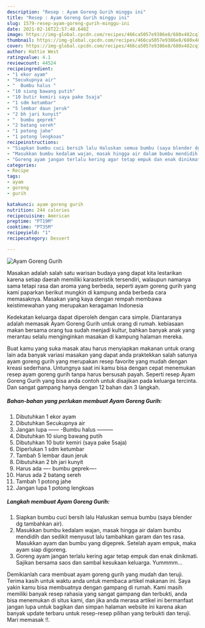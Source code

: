 ```yaml
---
description: "Resep : Ayam Goreng Gurih minggu ini"
title: "Resep : Ayam Goreng Gurih minggu ini"
slug: 1579-resep-ayam-goreng-gurih-minggu-ini
date: 2021-02-16T22:57:48.648Z
image: https://img-global.cpcdn.com/recipes/466ca5057e9386e8/680x482cq70/ayam-goreng-gurih-foto-resep-utama.jpg
thumbnail: https://img-global.cpcdn.com/recipes/466ca5057e9386e8/680x482cq70/ayam-goreng-gurih-foto-resep-utama.jpg
cover: https://img-global.cpcdn.com/recipes/466ca5057e9386e8/680x482cq70/ayam-goreng-gurih-foto-resep-utama.jpg
author: Hattie West
ratingvalue: 4.1
reviewcount: 44524
recipeingredient:
- "1 ekor ayam"
- "Secukupnya air"
- "  Bumbu halus "
- "10 siung bawang putih"
- "10 butir kemiri saya pake 5saja"
- "1 sdm ketumbar"
- "5 lembar daun jeruk"
- "2 bh jari kunyit"
- "  bumbu geprek"
- "2 batang sereh"
- "1 potong jahe"
- "1 potong lengkoas"
recipeinstructions:
- "Siapkan bumbu cuci bersih lalu Haluskan semua bumbu (saya blender dg tambahkan air)."
- "Masukkan bumbu kedalam wajan, masak hingga air dalam bumbu mendidih dan sedikit menyusut lalu tambahkan garam dan tes rasa. Masukkan ayam dan bumbu yang digeprek. Setelah ayam empuk, maka ayam siap digoreng."
- "Goreng ayam jangan terlalu kering agar tetap empuk dan enak dinikmati. Sajikan bersama saos dan sambal kesukaan keluarga. Yummmm..."
categories:
- Recipe
tags:
- ayam
- goreng
- gurih

katakunci: ayam goreng gurih 
nutrition: 244 calories
recipecuisine: American
preptime: "PT19M"
cooktime: "PT35M"
recipeyield: "1"
recipecategory: Dessert

---
```



![Ayam Goreng Gurih](https://img-global.cpcdn.com/recipes/466ca5057e9386e8/680x482cq70/ayam-goreng-gurih-foto-resep-utama.jpg)

Masakan adalah salah satu warisan budaya yang dapat kita lestarikan karena setiap daerah memiliki karasteristik tersendiri, walaupun namanya sama tetapi rasa dan aroma yang berbeda, seperti ayam goreng gurih yang kami paparkan berikut mungkin di kampung anda berbeda cara memasaknya. Masakan yang kaya dengan rempah membawa keistimewahan yang merupakan keragaman Indonesia



Kedekatan keluarga dapat diperoleh dengan cara simple. Diantaranya adalah memasak Ayam Goreng Gurih untuk orang di rumah. kebiasaan makan bersama orang tua sudah menjadi kultur, bahkan banyak anak yang merantau selalu menginginkan masakan di kampung halaman mereka.

Buat kamu yang suka masak atau harus menyiapkan makanan untuk orang lain ada banyak variasi masakan yang dapat anda praktekkan salah satunya ayam goreng gurih yang merupakan resep favorite yang mudah dengan kreasi sederhana. Untungnya saat ini kamu bisa dengan cepat menemukan resep ayam goreng gurih tanpa harus bersusah payah.
Seperti resep Ayam Goreng Gurih yang bisa anda contoh untuk disajikan pada keluarga tercinta. Dan sangat gampang hanya dengan 12 bahan dan 3 langkah.


<!--inarticleads1-->

##### Bahan-bahan yang perlukan membuat Ayam Goreng Gurih:

1. Dibutuhkan 1 ekor ayam
1. Dibutuhkan Secukupnya air
1. Jangan lupa  —— -Bumbu halus ———
1. Dibutuhkan 10 siung bawang putih
1. Dibutuhkan 10 butir kemiri (saya pake 5saja)
1. Diperlukan 1 sdm ketumbar
1. Tambah 5 lembar daun jeruk
1. Dibutuhkan 2 bh jari kunyit
1. Harus ada  —- bumbu geprek—-
1. Harus ada 2 batang sereh
1. Tambah 1 potong jahe
1. Jangan lupa 1 potong lengkoas




<!--inarticleads2-->

##### Langkah membuat  Ayam Goreng Gurih:

1. Siapkan bumbu cuci bersih lalu Haluskan semua bumbu (saya blender dg tambahkan air).
1. Masukkan bumbu kedalam wajan, masak hingga air dalam bumbu mendidih dan sedikit menyusut lalu tambahkan garam dan tes rasa. Masukkan ayam dan bumbu yang digeprek. Setelah ayam empuk, maka ayam siap digoreng.
1. Goreng ayam jangan terlalu kering agar tetap empuk dan enak dinikmati. Sajikan bersama saos dan sambal kesukaan keluarga. Yummmm...




Demikianlah cara membuat ayam goreng gurih yang mudah dan teruji. Terima kasih untuk waktu anda untuk membaca artikel makanan ini. Saya yakin kamu bisa membuatnya dengan gampang di rumah. Kami masih memiliki banyak resep rahasia yang sangat gampang dan terbukti, anda bisa menemukan di situs kami, dan jika anda merasa artikel ini bermanfaat jangan lupa untuk bagikan dan simpan halaman website ini karena akan banyak update terbaru untuk resep-resep pilihan yang terbukti dan teruji. Mari memasak !!. 
